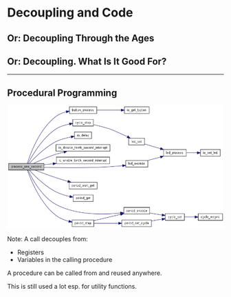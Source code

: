 # Decoupling and Code
<h2 class="fragment">Or: Decoupling Through the Ages</h2>
<h2 class="fragment">Or: Decoupling. What Is It Good For?</h2>

---

## Procedural Programming
![Logo](assets/call-graph.png)

Note:
A call decouples from:

- Registers
- Variables in the calling procedure

A procedure can be called from and reused anywhere.

This is still used a lot esp. for utility functions.
